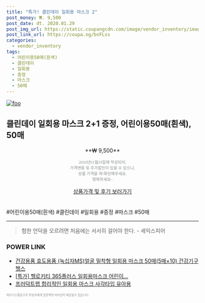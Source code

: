 ```yaml
--- 
title: "특가! 클린데이 일회용 마스크 2" 
post_money: ₩. 9,500 
post_date: dt. 2020.01.29 
post_img_url: https://static.coupangcdn.com/image/vendor_inventory/images/2019/02/25/11/2/94d2351c-445c-422d-a37e-b18293ce842c.jpg 
post_link_url: https://coupa.ng/bnFLss 
categories: 
  - vendor_inventory 
tags: 
  - 어린이용50매(흰색) 
  - 클린데이 
  - 일회용 
  - 증정 
  - 마스크 
  - 50매 
--- 
```

[![foo](https://static.coupangcdn.com/image/vendor_inventory/images/2019/02/25/11/2/94d2351c-445c-422d-a37e-b18293ce842c.jpg)](https://coupa.ng/bnFLss) 

## 클린데이 일회용 마스크 2+1 증정, 어린이용50매(흰색), 50매 
<p style="text-align: center;">**₩ 9,500**</p> 
<p style="text-align: center;"><span style="color: #898c8f; font-family: Georgia,Times,serif; font-size: 0.75em;">2020년01월29일에 작성되어, <br>가격변동 및 추가할인이 있을 수 있으니,<br> 상품 가격을 꼭!확인해주세요.<br>행복하세요~</span> 
</p>	 
<div markdown="0" style="text-align: center;"><a href="https://coupa.ng/bnFLss" class="btn btn--success">상품가격 및 후기 보러가기</a></div> 
<br><br> 
  #어린이용50매(흰색) #클린데이 #일회용 #증정 #마스크 #50매 
<hr> 

> 험한 언덕을 오르려면 처음에는 서서히 걸어야 한다. - 세익스피어 


### POWER LINK

* <a href="https://blog.naver.com/fasyy4321/221785095258" target="_blank">건강용품 효도용품 (녹십자MS)얼굴 밀착형 일회용 마스크 50매(5매×10) 건강기구 헬스</a>
* <a href="https://blog.naver.com/sakai111/221788819379" target="_blank">[특가] 헬로키티 365플러스 일회용마스크 어린이...</a>
* <a href="https://blog.naver.com/santokki14/221786440803" target="_blank">프러덕트랩 합리적인 일회용 마스크 사각타입 유아용</a>

<span style="color: #898c8f; font-family: Georgia,Times,serif; font-size: 0.55em;">파트너스활동으로 작성자에게 일정액의 커미션이 제공될수 있습니다.</span> 
